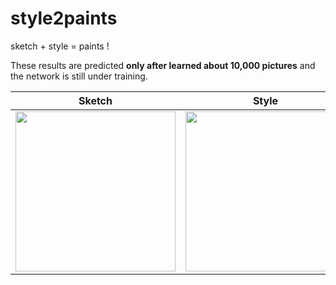 # style2paints
sketch + style = paints !

These results are predicted **only after learned about 10,000 pictures** and the network is still under training.

| Sketch | Style | Paints |
| :-: | :-: | :-: |
|<img width="256" height="256" src="https://raw.githubusercontent.com/lllyasviel/style2paints/master/previews/sketch0.jpg"/>|<img width="256" height="256" src="https://raw.githubusercontent.com/lllyasviel/style2paints/master/previews/style0.jpg"/>|<img width="256" height="256" src="https://raw.githubusercontent.com/lllyasviel/style2paints/master/previews/result0.jpg"/>|
